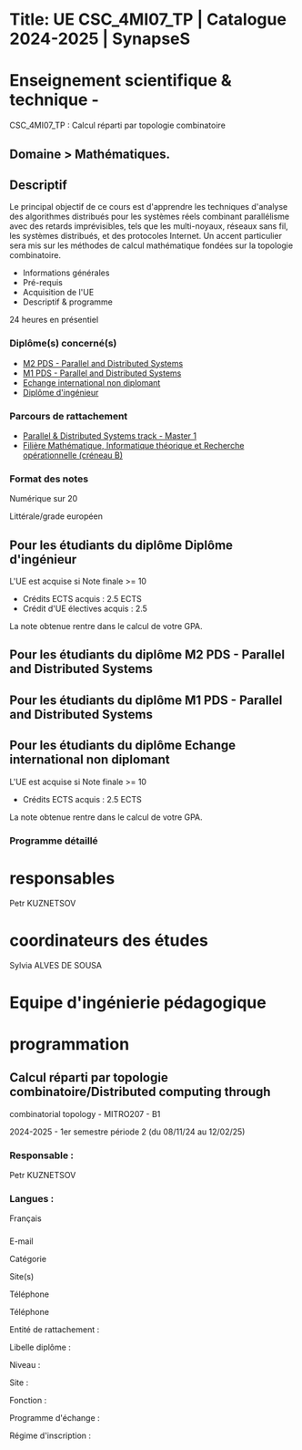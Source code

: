 # Title: UE CSC_4MI07_TP | Catalogue 2024-2025 | SynapseS

#  [ ](/catalogue/2024-2025) Enseignement scientifique & technique \-
CSC_4MI07_TP : Calcul réparti par topologie combinatoire

## Domaine > Mathématiques.

## Descriptif

Le principal objectif de ce cours est d'apprendre les techniques d'analyse des
algorithmes distribués pour les systèmes réels combinant parallélisme avec des
retards imprévisibles, tels que les multi-noyaux, réseaux sans fil, les
systèmes distribués, et des protocoles Internet. Un accent particulier sera
mis sur les méthodes de calcul mathématique fondées sur la topologie
combinatoire.

  * Informations générales
  * Pré-requis
  * Acquisition de l'UE
  * Descriptif & programme

24 heures en présentiel

### Diplôme(s) concerné(s)

  * [M2 PDS - Parallel and Distributed Systems](/catalogue/2024-2025/diplome/2077/M2PDS-m2-pds-parallel-and-distributed-systems)
  * [M1 PDS - Parallel and Distributed Systems](/catalogue/2024-2025/diplome/2076/M1PDS-m1-pds-parallel-and-distributed-systems)
  * [Echange international non diplomant](/catalogue/2024-2025/diplome/1/PEI-echange-international-non-diplomant)
  * [Diplôme d'ingénieur](/catalogue/2024-2025/diplome/4/ING-diplome-d-ingenieur)

### Parcours de rattachement

  * [Parallel & Distributed Systems track - Master 1](/catalogue/2024-2025/parcours/3034/PDS-M1-M1-parallel-distributed-systems-track-master-1)
  * [Filière Mathématique, Informatique théorique et Recherche opérationnelle (créneau B)](/catalogue/2024-2025/parcours/1374/MITRO-filiere-mathematique-informatique-theorique-et-recherche-operationnelle-creneau-b)

### Format des notes

Numérique sur 20

Littérale/grade européen

## Pour les étudiants du diplôme Diplôme d'ingénieur

L'UE est acquise si Note finale >= 10

  * Crédits ECTS acquis : 2.5 ECTS
  * Crédit d'UE électives acquis : 2.5

La note obtenue rentre dans le calcul de votre GPA.

## Pour les étudiants du diplôme M2 PDS - Parallel and Distributed Systems

## Pour les étudiants du diplôme M1 PDS - Parallel and Distributed Systems

## Pour les étudiants du diplôme Echange international non diplomant

L'UE est acquise si Note finale >= 10

  * Crédits ECTS acquis : 2.5 ECTS

La note obtenue rentre dans le calcul de votre GPA.

### Programme détaillé

# responsables

Petr KUZNETSOV

# coordinateurs des études

Sylvia ALVES DE SOUSA

# Equipe d'ingénierie pédagogique

# programmation

## Calcul réparti par topologie combinatoire/Distributed computing through
combinatorial topology - MITRO207 - B1

2024-2025 - 1er semestre période 2 (du 08/11/24 au 12/02/25)

### Responsable :

Petr KUZNETSOV

### Langues :

Français

###

E-mail

Catégorie

Site(s)

Téléphone

Téléphone

Entité de rattachement :

Libelle diplôme :

Niveau :

Site :

Fonction :

Programme d'échange :

Régime d'inscription :


